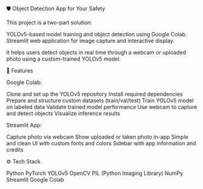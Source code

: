 🛡️ Object Detection App for Your Safety

This project is a two-part solution:

YOLOv5-based model training and object detection using Google Colab.
Streamlit web application for image capture and interactive display.

It helps users detect objects in real time through a webcam or uploaded photo using a custom-trained YOLOv5 model.

📅 Features

Google Colab:

Clone and set up the YOLOv5 repository
Install required dependencies
Prepare and structure custom datasets (train/val/test)
Train YOLOv5 model on labeled data
Validate trained model performance
Use webcam to capture and detect objects
Visualize inference results

Streamlit App:

Capture photo via webcam
Show uploaded or taken photo in-app
Simple and clean UI with custom fonts and colors
Sidebar with app information and credits

⚙️ Tech Stack

Python
PyTorch
YOLOv5
OpenCV
PIL (Python Imaging Library)
NumPy
Streamlit
Google Colab
